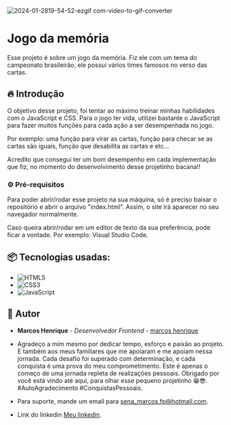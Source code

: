 ![2024-01-2819-54-52-ezgif com-video-to-gif-converter](https://github.com/marcoshgss/jogo-da-memoria/assets/99811575/c1bb9190-2d46-4948-be76-c34a7468191a)

# Jogo da memória

Esse projeto é sobre um jogo da memória. Fiz ele com um tema do campeonato brasileirão, ele possui vários times famosos no verso das cartas.

## 🔥 Introdução

O objetivo desse projeto, foi tentar ao máximo treinar minhas habilidades com o JavaScript e CSS. Para o jogo ter vida, utilizei bastante o JavaScript para fazer muitos funções para cada ação a ser desempenhada no jogo.

Por exemplo: uma função para virar as cartas, função para checar se as cartas são iguais, função que desabilita as cartas e etc...

Acredito que consegui ter um bom desempenho em cada implementação que fiz, no momento do desenvolvimento desse projetinho bacana!!

### ⚙️ Pré-requisitos

Para poder abrir/rodar esse projeto na sua máquina, só é preciso baixar o repositório e abrir o arquivo "index.html". Assim, o site irá aparecer no seu navegador normalmente.

Caso queira abrir/rodar em um editor de texto da sua preferência, pode ficar a vontade. Por exemplo: Visual Studio Code.

## 📦 Tecnologias usadas:

* ![HTML5](https://img.shields.io/badge/html5-%23E34F26.svg?style=for-the-badge&logo=html5&logoColor=white)
* ![CSS3](https://img.shields.io/badge/css3-%231572B6.svg?style=for-the-badge&logo=css3&logoColor=white)
* ![JavaScript](https://img.shields.io/badge/javascript-%23323330.svg?style=for-the-badge&logo=javascript&logoColor=%23F7DF1E)

## 👷 Autor

* **Marcos Henrique** - *Desenvolvedor Frontend* - [marcos henrique](https://github.com/marcoshgss)

* Agradeço a mim mesmo por dedicar tempo, esforço e paixão ao projeto. E também aos meus familiares que me apoiaram e me apoiam nessa jornada. Cada desafio foi superado com determinação, e cada conquista é uma prova do meu comprometimento. Este é apenas o começo de uma jornada repleta de realizações pessoais. Obrigado por você está vindo até aqui, para olhar esse pequeno projetinho 😁😎. #AutoAgradecimento #ConquistasPessoais.
* Para suporte, mande um email para sena_marcos.fp@hotmail.com.
* Link do linkedin [Meu linkedin](https://www.linkedin.com/in/marcos-henrique-gomess/).
